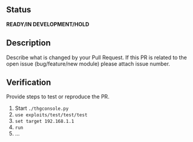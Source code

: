 ## Status
**READY/IN DEVELOPMENT/HOLD**

## Description
Describe what is changed by your Pull Request. If this PR is related to the open issue (bug/feature/new module) please attach issue number.

## Verification
Provide steps to test or reproduce the PR.
 1. Start `./thgconsole.py`
 2. `use exploits/test/test/test`
 3. `set target 192.168.1.1`
 4. `run`
 5. ...
